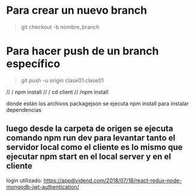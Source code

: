 # Para crear un nuevo branch
> git checkout -b nombre_branch

# Para hacer push de un branch específico
> git push -u origin clase01:clase01



// / npm install
// / cd client
// /npm install  

donde están los archivos packagejson se ejecuta npm install para instalar dependencias

luego desde la carpeta de origen se ejecuta comando
npm run dev para levantar tanto el servidor local como el cliente
es lo mismo que ejecutar npm start en el local server y en el cliente
------------------

login utilizado:
https://appdividend.com/2018/07/18/react-redux-node-mongodb-jwt-authentication/